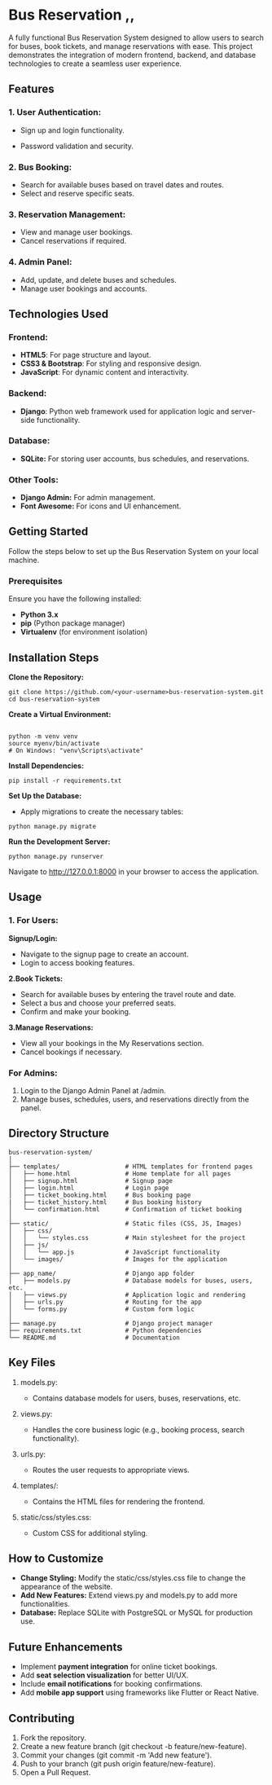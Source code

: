 # **Bus Reservation** ,,

A fully functional Bus Reservation System designed to allow users to search for buses, book tickets, and manage reservations with ease. This project demonstrates the integration of modern frontend, backend, and database technologies to create a seamless user experience.



## **Features**

### **1. User Authentication:**

- Sign up and login functionality.

- Password validation and security.


### **2. Bus Booking:**

- Search for available buses based on travel dates and routes.
- Select and reserve specific seats.

### **3. Reservation Management:**

- View and manage user bookings.
- Cancel reservations if required.

### **4. Admin Panel:**

- Add, update, and delete buses and schedules.
- Manage user bookings and accounts.


## **Technologies Used**

### **Frontend:**

- **HTML5**: For page structure and layout.
- **CSS3 & Bootstrap**: For styling and responsive design.
- **JavaScript**: For dynamic content and interactivity.


### **Backend:**

- **Django**: Python web framework used for application logic and server-side functionality.

### **Database:**

- **SQLite:** For storing user accounts, bus schedules, and reservations.

### **Other Tools:**

- **Django Admin:** For admin management.
- **Font Awesome:** For icons and UI enhancement.


## **Getting Started**

Follow the steps below to set up the Bus Reservation System on your local machine.

### **Prerequisites**
Ensure you have the following installed:

- **Python 3.x**
- **pip** (Python package manager)
- **Virtualenv** (for environment isolation)



##  **Installation Steps**
**Clone the Repository:**

~~~
git clone https://github.com/<your-username>bus-reservation-system.git
cd bus-reservation-system
~~~

**Create a Virtual Environment:**
~~~

python -m venv venv
source myenv/bin/activate   
# On Windows: "venv\Scripts\activate"
~~~

**Install Dependencies:**

~~~
pip install -r requirements.txt
~~~

**Set Up the Database:**

- Apply migrations to create the necessary tables:
~~~
python manage.py migrate
~~~

**Run the Development Server:**

~~~
python manage.py runserver
~~~
Navigate to http://127.0.0.1:8000 in your browser to access the application.



## **Usage**

### **1. For Users:**
**Signup/Login:**

- Navigate to the signup page to create an account.
- Login to access booking features.

**2.Book Tickets:**

- Search for available buses by entering the travel route and date.
- Select a bus and choose your preferred seats.
- Confirm and make your booking.

**3.Manage Reservations:**

- View all your bookings in the My Reservations section.
- Cancel bookings if necessary.

### **For Admins:**

1. Login to the Django Admin Panel at /admin.
2. Manage buses, schedules, users, and reservations directly from the panel.

## **Directory Structure**
~~~
bus-reservation-system/
│
├── templates/                  # HTML templates for frontend pages
│   ├── home.html               # Home template for all pages
│   ├── signup.html             # Signup page
│   ├── login.html              # Login page
│   ├── ticket_booking.html     # Bus booking page
|   ├── ticket_history.html     # Bus booking history
│   └── confirmation.html       # Confirmation of ticket booking
│
├── static/                     # Static files (CSS, JS, Images)
│   ├── css/
│   │   └── styles.css          # Main stylesheet for the project
│   ├── js/
│   │   └── app.js              # JavaScript functionality
│   └── images/                 # Images for the application
│
├── app_name/                   # Django app folder
│   ├── models.py               # Database models for buses, users, etc.
│   ├── views.py                # Application logic and rendering
│   ├── urls.py                 # Routing for the app
│   └── forms.py                # Custom form logic
│
├── manage.py                   # Django project manager
├── requirements.txt            # Python dependencies
└── README.md                   # Documentation
~~~
## **Key Files**

1. models.py:

    - Contains database models for users, buses, reservations, etc.
2. views.py:

    - Handles the core business logic (e.g., booking process, search functionality).
3. urls.py:

    - Routes the user requests to appropriate views.
4. templates/:

    - Contains the HTML files for rendering the frontend.
5. static/css/styles.css:

    - Custom CSS for additional styling.

## **How to Customize**

- **Change Styling:** Modify the static/css/styles.css file to change the appearance of the website.
- **Add New Features:** Extend views.py and models.py to add more functionalities.
- **Database:** Replace SQLite with PostgreSQL or MySQL for production use.

## **Future Enhancements**

- Implement **payment integration** for online ticket bookings.
- Add **seat selection visualization** for better UI/UX.
- Include **email notifications** for booking confirmations.
- Add **mobile app support** using frameworks like Flutter or React Native.

## **Contributing**


1. Fork the repository.
2. Create a new feature branch (git checkout -b feature/new-feature).
3. Commit your changes (git commit -m 'Add new feature').
4. Push to your branch (git push origin feature/new-feature).
5. Open a Pull Request.


